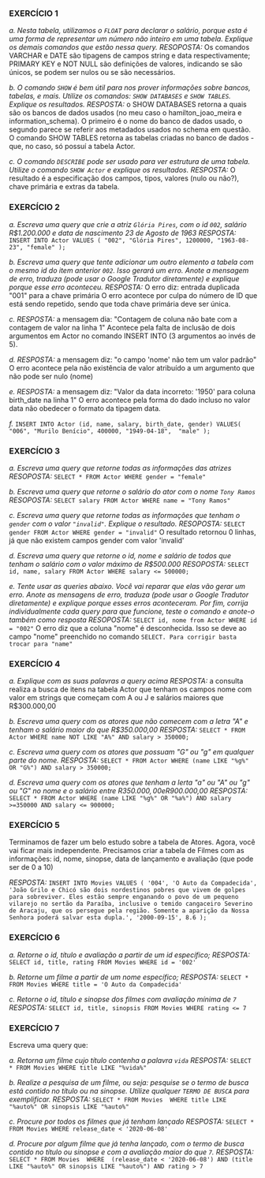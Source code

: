 ### EXERCÍCIO 1

*a. Nesta tabela, utilizamos o `FLOAT` para declarar o salário, porque esta é uma forma de representar um número não inteiro em uma tabela. Explique os demais comandos que estão nessa query.*
*RESOPOSTA:* Os comandos VARCHAR e DATE são tipagens de campos string e data respectivamente; PRIMARY KEY e NOT NULL são definições de valores, indicando se são únicos, se podem ser nulos ou se são necessários.


*b. O comando `SHOW` é bem útil para nos prover informações sobre bancos, tabelas, e mais. Utilize os comandos: `SHOW DATABASES` e `SHOW TABLES`. Explique os resultados.*
*RESPOSTA:* o SHOW DATABASES retorna a quais são os bancos de dados usados (no meu caso o hamilton_joao_meira e information_schema). O primeiro é o nome do banco de dados usado, o segundo parece se referir aos metadados usados no schema em questão.
O comando SHOW TABLES retorna as tabelas criadas no banco de dados - que, no caso, só possuí a tabela Actor.

*c. O comando `DESCRIBE` pode ser usado para ver estrutura de uma tabela. Utilize o comando `SHOW Actor` e explique os resultados.*
*RESPOSTA:* O resultado é a especificação dos campos, tipos, valores (nulo ou não?), chave primária e extras da tabela.


### EXERCÍCIO 2

*a. Escreva uma query que crie a atriz `Glória Pires`, com o id `002`, salário R$1.200.000 e data de nascimento 23 de Agosto de 1963*
*RESPOSTA:*
`INSERT INTO Actor
VALUES (
"002",
"Glória Pires",
1200000,
"1963-08-23",
"female"
);`

*b. Escreva uma query que tente adicionar um outro elemento a tabela com o mesmo id do item anterior `002`. Isso gerará um erro. Anote a mensagem de erro, traduza (pode usar o Google Tradutor diretamente) e explique porque esse erro aconteceu.*
*RESPOSTA:* O erro diz: entrada duplicada "001" para a chave primária
O erro acontece por culpa do número de ID que está sendo repetido, sendo que toda chave primária deve ser única. 

*c.*
*RESPOSTA:* a mensagem dia: "Contagem de coluna não bate com a contagem de valor na linha 1"
Acontece pela falta de inclusão de dois argumentos em Actor no comando INSERT INTO (3 argumentos ao invés de 5).

*d.*
*RESPOSTA:* a mensagem diz: "o campo 'nome' não tem um valor padrão"
O erro acontece pela não existência de valor atribuído a um argumento que não pode ser nulo (nome)


*e.*
*RESPOSTA:* a mensagem diz: "Valor da data incorreto: '1950' para coluna birth_date na linha 1"
O erro acontece pela forma do dado incluso no valor data não obedecer o formato da tipagem data.

*f.*
`INSERT INTO Actor (id, name, salary, birth_date, gender)
VALUES(
  "006",
  "Murilo Benício",
  400000,
  "1949-04-18", 
  "male"
);`


### EXERCÍCIO 3

*a. Escreva uma query que retorne todas as informações das atrizes*
*RESOPOSTA:* 
`SELECT * FROM Actor WHERE gender = "female"`

*b. Escreva uma query que retorne o salário do ator com o nome `Tony Ramos`*
*RESOPOSTA:*
`SELECT salary FROM Actor WHERE name = "Tony Ramos"`

*c. Escreva uma query que retorne todas as informações que tenham o `gender` com o valor `"invalid"`. Explique o resultado.*
*RESOPOSTA:* 
`SELECT gender FROM Actor WHERE gender = "invalid"`
O resultado retornou 0 linhas, já que não existem campos gender com valor 'invalid'

*d. Escreva uma query que retorne o id, nome e salário de todos que tenham o salário com o valor máximo de R$500.000*
*RESOPOSTA:* 
`SELECT id, name, salary FROM Actor WHERE salary <= 500000;`

*e. Tente usar as queries abaixo. Você vai reparar que elas vão gerar um erro. Anote as mensagens de erro, traduza (pode usar o Google Tradutor diretamente) e explique porque esses erros aconteceram. Por fim, corrija individualmente cada query para que funcione, teste o comando e anote-o também como resposta*
*RESOPOSTA:* 
`SELECT id, nome from Actor WHERE id = "002"`
O erro diz que a coluna "nome" é desconhecida. Isso se deve ao campo "nome" preenchido no comando `SELECT. Para corrigir basta trocar para "name"`


### EXERCÍCIO 4

*a. Explique com as suas palavras a query acima*
*RESPOSTA:* a consulta realiza a busca de itens na tabela Actor que tenham os campos nome com valor em strings que começam com A ou J e salários maiores que R$300.000,00

*b. Escreva uma query com os atores que não comecem com a letra "A" e tenham o salário maior do que R$350.000,00*
*RESPOSTA:* 
`SELECT * FROM Actor
WHERE name NOT LIKE "A%" AND salary > 350000;`

*c. Escreva uma query com os atores que possuam "G" ou "g" em qualquer parte do nome.* 
*RESPOSTA:*
`SELECT * FROM Actor
WHERE (name LIKE "%g%" OR "G%") AND salary > 350000;`

*d. Escreva uma query com os atores que tenham a lerta "a" ou "A" ou "g" ou "G" no nome e o salário entre R$350.000,00 e R$900.000,00*
*RESPOSTA:*
`SELECT * FROM Actor
WHERE (name LIKE "%g%" OR "%a%") AND salary >=350000 AND salary <= 900000;`


### EXERCÍCIO 5

Terminamos de fazer um belo estudo sobre a tabela de Atores. Agora, você vai ficar mais independente. Precisamos criar a tabela de Filmes com as informações: id, nome, sinopse, data de lançamento e avaliação (que pode ser de 0 a 10)

*RESPOSTA:*
`INSERT INTO Movies
VALUES
(
'004',
'O Auto da Compadecida',
'João Grilo e Chicó são dois nordestinos pobres que vivem de golpes para sobreviver. Eles estão sempre enganando o povo de um pequeno vilarejo no sertão da Paraíba, inclusive o temido cangaceiro Severino de Aracaju, que os persegue pela região. Somente a aparição da Nossa Senhora poderá salvar esta dupla.',
'2000-09-15',
8.6
);`


### EXERCÍCIO 6

*a. Retorne o id, título e avaliação a partir de um id específico;*
*RESPOSTA:*
`SELECT id, title, rating FROM Movies WHERE id = '002'`

*b. Retorne um filme a partir de um nome específico;*
*RESPOSTA:*
`SELECT * FROM Movies WHERE title = 'O Auto da Compadecida'`

*c. Retorne o id, título e sinopse dos filmes com avaliação mínima de `7`*
*RESPOSTA:*
`SELECT id, title, sinopsis FROM Movies WHERE rating <= 7`

### EXERCÍCIO 7
Escreva uma query que:

*a. Retorna um filme cujo título contenha a palavra `vida`*
*RESPOSTA:*
`SELECT * FROM Movies WHERE title LIKE "%vida%"`

*b. Realize a pesquisa de um filme, ou seja: pesquise se o termo de busca está contido no título ou na sinopse. Utilize qualquer `TERMO DE BUSCA` para exemplificar.*
*RESPOSTA:*
`SELECT * FROM Movies 
WHERE title LIKE "%auto%" OR sinopsis LIKE "%auto%"`

*c. Procure por todos os filmes que já tenham lançado*
*RESPOSTA:*
`SELECT * FROM Movies WHERE release_date < '2020-06-08'`

*d. Procure por algum filme que já tenha lançado, com o termo de busca contido no título ou sinopse e com a avaliação maior do que `7`.*
*RESPOSTA:*
`SELECT * FROM Movies 
WHERE 
(release_date < '2020-06-08') AND
(title LIKE "%auto%" OR
sinopsis LIKE "%auto%") AND
rating > 7`


